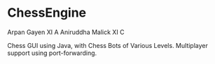 ﻿# ChessEngine
Arpan Gayen XI A
Aniruddha Malick XI C


Chess GUI using Java, with Chess Bots of Various Levels. Multiplayer support using port-forwarding.